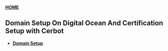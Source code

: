 [**HOME**](../index.md)


## Domain Setup On Digital Ocean And Certification Setup with Cerbot 


* <a href="https://tysker.github.io/Datamatiker3Semester.io/file/digitaloceansetup.pdf" target="_blank">**Domain Setup**</a>

